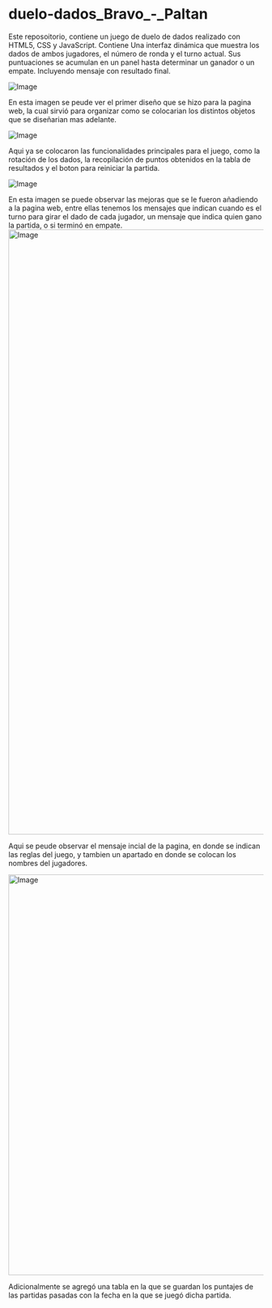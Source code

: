 # duelo-dados_Bravo_-_Paltan
Este reposoitorio, contiene un juego de duelo de dados realizado con HTML5, CSS y JavaScript. Contiene Una interfaz dinámica que muestra los dados de ambos jugadores, el número de ronda y el turno actual. Sus puntuaciones se acumulan en un panel hasta determinar un ganador o un empate. Incluyendo mensaje con resultado final.

![Image](https://github.com/user-attachments/assets/af66cf27-c19b-4149-9079-aea7805c4651)

En esta imagen se peude ver el primer diseño que se hizo para la pagina web, la cual sirvió para organizar como se colocarian los distintos objetos que se diseñarian mas adelante.

![Image](https://github.com/user-attachments/assets/8cb08288-bd2d-4509-99af-a415b5f8d809)

Aqui ya se colocaron las funcionalidades principales para el juego, como la rotación de los dados, la recopilación de puntos obtenidos en la tabla de resultados y el boton para reiniciar la partida.

![Image](https://github.com/user-attachments/assets/dbc5b193-a0ae-434d-b0f3-9ef639426fe2)

En esta imagen se puede observar las mejoras que se le fueron añadiendo a la pagina web, entre ellas tenemos los mensajes que indican cuando es el turno para girar el dado de cada jugador, un mensaje que indica quien gano la partida, o si terminó en empate. 
<img width="1196" alt="Image" src="https://github.com/user-attachments/assets/a71b1e7b-5b7d-4af6-940f-d77c91b2b861" />

Aqui se peude observar el mensaje incial de la pagina, en donde se indican las reglas del juego, y tambien un apartado en donde se colocan los nombres del jugadores.

<img width="792" alt="Image" src="https://github.com/user-attachments/assets/32322124-9257-4c41-8948-c16c12a0d122" />

Adicionalmente se agregó una tabla en la que se guardan los puntajes de las partidas pasadas con la fecha en la que se juegó dicha partida.
